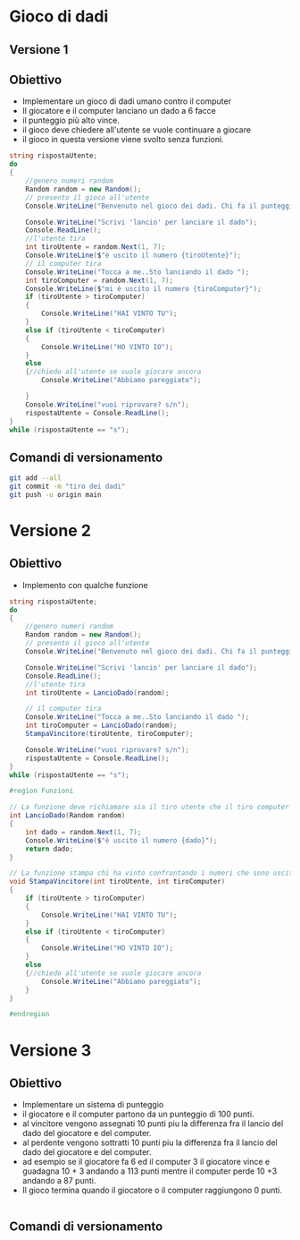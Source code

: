 # Gioco di dadi

## Versione 1

## Obiettivo
- Implementare un gioco di dadi umano contro il computer
- Il giocatore e il computer lanciano un dado a 6 facce
- il punteggio più alto vince.
- il gioco deve chiedere all'utente se vuole continuare a giocare
- il gioco in questa versione viene svolto senza funzioni.

```csharp
string rispostaUtente;
do
{
    //genero numeri random 
    Random random = new Random();
    // presento il gioco all'utente
    Console.WriteLine("Benvenuto nel gioco dei dadi. Chi fa il punteggio più alto vince il gioco");

    Console.WriteLine("Scrivi 'lancio' per lanciare il dado");
    Console.ReadLine();
    //l'utente tira
    int tiroUtente = random.Next(1, 7);
    Console.WriteLine($"è uscito il numero {tiroUtente}");
    // il computer tira
    Console.WriteLine("Tocca a me..Sto lanciando il dado ");
    int tiroComputer = random.Next(1, 7);
    Console.WriteLine($"mi è uscito il numero {tiroComputer}");
    if (tiroUtente > tiroComputer)
    {
        Console.WriteLine("HAI VINTO TU");
    }
    else if (tiroUtente < tiroComputer)
    {
        Console.WriteLine("HO VINTO IO");
    }
    else
    {//chiedo all'utente se vuole giocare ancora
        Console.WriteLine("Abbiamo pareggiato");

    }
    Console.WriteLine("vuoi riprovare? s/n");
    rispostaUtente = Console.ReadLine();
}
while (rispostaUtente == "s");
```
## Comandi di versionamento

```bash
git add --all
git commit -m "tiro dei dadi"
git push -u origin main
```

# Versione 2

## Obiettivo

- Implemento con qualche funzione 

```csharp
string rispostaUtente;
do
{
    //genero numeri random 
    Random random = new Random();
    // presento il gioco all'utente
    Console.WriteLine("Benvenuto nel gioco dei dadi. Chi fa il punteggio più alto vince il gioco");

    Console.WriteLine("Scrivi 'lancio' per lanciare il dado");
    Console.ReadLine();
    //l'utente tira
    int tiroUtente = LancioDado(random);

    // il computer tira
    Console.WriteLine("Tocca a me..Sto lanciando il dado ");
    int tiroComputer = LancioDado(random);
    StampaVincitore(tiroUtente, tiroComputer);

    Console.WriteLine("vuoi riprovare? s/n");
    rispostaUtente = Console.ReadLine();
}
while (rispostaUtente == "s");

#region Funzioni

// La funzione deve richiamare sia il tiro utente che il tiro computer
int LancioDado(Random random)
{
    int dado = random.Next(1, 7);
    Console.WriteLine($"è uscito il numero {dado}");
    return dado;
}

// La funzione stampa chi ha vinto confrontando i numeri che sono usciti
void StampaVincitore(int tiroUtente, int tiroComputer)
{
    if (tiroUtente > tiroComputer)
    {
        Console.WriteLine("HAI VINTO TU");
    }
    else if (tiroUtente < tiroComputer)
    {
        Console.WriteLine("HO VINTO IO");
    }
    else
    {//chiedo all'utente se vuole giocare ancora
        Console.WriteLine("Abbiamo pareggiato");
    }
}

#endregion
```

# Versione 3

## Obiettivo

- Implementare un sistema di punteggio
- il giocatore e il computer partono da un punteggio di 100 punti.
- al vincitore vengono assegnati 10 punti piu la differenza fra il lancio del dado del giocatore e del computer.
- al perdente vengono sottratti 10 punti piu la differenza fra il lancio del dado del giocatore e del computer.
- ad esempio se il giocatore fa 6 ed il computer 3 il giocatore vince e guadagna 10 + 3 andando a 113 punti mentre il computer perde 10 +3 andando a 87 punti.
- Il gioco termina quando il giocatore o il computer raggiungono 0 punti.

```csharp


```

## Comandi di versionamento

```bash

```